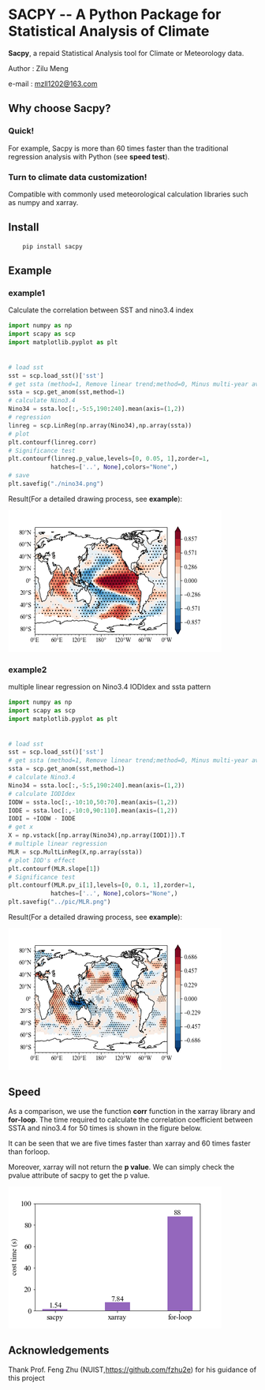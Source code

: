 # SACPY -- A Python Package for Statistical Analysis of Climate

**Sacpy**, a repaid Statistical Analysis tool for Climate or Meteorology data.

Author : Zilu Meng

e-mail : mzll1202@163.com

## Why choose Sacpy?

### Quick!

For example, Sacpy is more than 60 times faster than the traditional regression analysis with Python (see **speed test**).

### Turn to climate data customization!

Compatible with commonly used meteorological calculation libraries such as numpy and xarray.


## Install

        pip install sacpy


## Example

### example1
Calculate the correlation between SST and nino3.4 index

```Python
import numpy as np
import scapy as scp
import matplotlib.pyplot as plt


# load sst
sst = scp.load_sst()['sst']
# get ssta (method=1, Remove linear trend;method=0, Minus multi-year average)
ssta = scp.get_anom(sst,method=1)
# calculate Nino3.4
Nino34 = ssta.loc[:,-5:5,190:240].mean(axis=(1,2))
# regression
linreg = scp.LinReg(np.array(Nino34),np.array(ssta))
# plot
plt.contourf(linreg.corr)
# Significance test
plt.contourf(linreg.p_value,levels=[0, 0.05, 1],zorder=1,
            hatches=['..', None],colors="None",)
# save
plt.savefig("./nino34.png")

```
Result(For a detailed drawing process, see **example**):

![](https://raw.githubusercontent.com/ZiluM/sacpy/master/pic/nino34.png)

### example2

multiple linear regression on Nino3.4 IODIdex and ssta pattern

```Python
import numpy as np
import scapy as scp
import matplotlib.pyplot as plt


# load sst
sst = scp.load_sst()['sst']
# get ssta (method=1, Remove linear trend;method=0, Minus multi-year average)
ssta = scp.get_anom(sst,method=1)
# calculate Nino3.4
Nino34 = ssta.loc[:,-5:5,190:240].mean(axis=(1,2))
# calculate IODIdex
IODW = ssta.loc[:,-10:10,50:70].mean(axis=(1,2))
IODE = ssta.loc[:,-10:0,90:110].mean(axis=(1,2))
IODI = +IODW - IODE
# get x
X = np.vstack([np.array(Nino34),np.array(IODI)]).T
# multiple linear regression
MLR = scp.MultLinReg(X,np.array(ssta))
# plot IOD's effect
plt.contourf(MLR.slope[1])
# Significance test
plt.contourf(MLR.pv_i[1],levels=[0, 0.1, 1],zorder=1,
            hatches=['..', None],colors="None",)
plt.savefig("../pic/MLR.png")
```
Result(For a detailed drawing process, see **example**):

![](https://raw.githubusercontent.com/ZiluM/sacpy/master/pic/MLR.png)

## Speed 

As a comparison, we use the function **corr**  function in the xarray library and **for-loop**. The time required to calculate the correlation coefficient between SSTA and nino3.4 for 50 times is shown in the figure below.

It can be seen that we are five times faster than xarray and 60 times faster than forloop.

Moreover, xarray will not return the **p value**. We can simply check the pvalue attribute of sacpy to get the p value.

![](https://raw.githubusercontent.com/ZiluM/sacpy/master/pic/speed_test_00.png)



## Acknowledgements


Thank Prof. Feng Zhu (NUIST,https://github.com/fzhu2e) for his guidance of this project